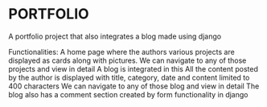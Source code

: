 # PORTFOLIO
A portfolio project that also integrates a blog made using django

Functionalities:
A home page where the authors various projects are displayed as cards along with pictures.
We can navigate to any of those projects and view in detail
A blog is integrated in this
All the content posted by the author is displayed with title, category, date and content limited to 400 characters
We can navigate to any of those blog and view in detail
The blog also has a comment section created by form functionality in django

